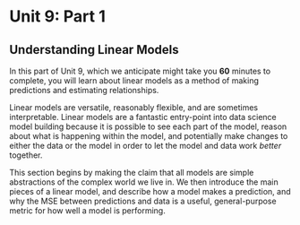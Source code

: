 # Unit 9: Part 1 
## Understanding Linear Models 

In this part of Unit 9, which we anticipate might take you **60** minutes to complete, you will learn about linear models as a method of making predictions and estimating relationships. 

Linear models are versatile, reasonably flexible, and are sometimes interpretable. Linear models are a fantastic entry-point into data science model building because it is possible to see each part of the model, reason about what is happening within the model, and potentially make changes to either the data or the model in order to let the model and data work *better* together. 

This section begins by making the claim that all models are simple abstractions of the complex world we live in. We then introduce the main pieces of a linear model, and describe how a model makes a prediction, and why the MSE between predictions and data is a useful, general-purpose metric for how well a model is performing. 
